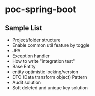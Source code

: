 # poc-spring-boot

## Sample List

* Project/folder structure
* Enable common util feature by toggle 
* JPA
* Exception handler
* How to write "integration test"
* Base Entity
* entity optimistic locking/version
* DTO (Data transform object) Pattern
* Audit solution
* Soft deleted and unique key solution



